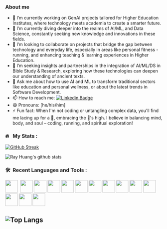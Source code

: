 ### About me

- 🔭 I’m currently working on GenAI projects tailored for Higher Education Institutes, where technology meets academia to create a smarter future. 
- 🌱 I’m currently diving deeper into the realms of AI/ML, and Data Science, constantly seeking new knowledge and innovations in these fields.
- 👯 I’m looking to collaborate on projects that bridge the gap between technology and everyday life, especially in areas like personal fitness - running, and enhancing teaching & learning experiences in Higher Education.
- 🤔 I’m seeking insights and partnerships in the integration of AI/ML/DS in Bible Study & Research, exploring how these technologies can deepen our understanding of ancient texts.
- 💬 Ask me about how to use AI and ML to transform traditional sectors like education and personal wellness, or about the latest trends in Software Development.
- 📫 How to reach me: [![Linkedin Badge](https://img.shields.io/badge/-rayhuang-green?style=flat&logo=Linkedin&logoColor=white)]([https://www.linkedin.com/in/kakbar](https://www.linkedin.com/in/ray-huang-3296723/))
- 😄 Pronouns: [he/his/him]
- ⚡ Fun fact: When I'm not coding or untangling complex data, you'll find me lacing up for a 🏃, embracing the 🏃's high. I believe in balancing mind, body, and soul – coding, running, and spiritual exploration!

### 🔥 &nbsp; My Stats :
<!-- https://github.com/anuraghazra/github-readme-stats -->
[![GitHub Streak](https://github-readme-streak-stats-7cdi.vercel.app?user=phuang07&theme=vue)](https://git.io/streak-stats)

![Ray Huang's github stats](https://github-readme-stats.vercel.app/api?username=phuang07&show_icons=true)

<!-- https://devicon.dev/ -->

### 🛠 &nbsp;Recent Languages and Tools :

<p>
<img src="https://cdn.jsdelivr.net/gh/devicons/devicon/icons/amazonwebservices/amazonwebservices-original-wordmark.svg" width="40" height="40" />&nbsp;
<img src="https://cdn.jsdelivr.net/gh/devicons/devicon/icons/kubernetes/kubernetes-plain-wordmark.svg"  width="40" height="40" />
<img src="https://cdn.jsdelivr.net/gh/devicons/devicon/icons/bash/bash-original.svg"  width="40" height="40" />
<img src="https://cdn.jsdelivr.net/gh/devicons/devicon/icons/linux/linux-original.svg"  width="40" height="40" />
<img src="https://cdn.jsdelivr.net/gh/devicons/devicon/icons/drupal/drupal-original-wordmark.svg" width="40" height="40"  />
<img src="https://cdn.jsdelivr.net/gh/devicons/devicon/icons/wordpress/wordpress-original.svg" width="40" height="40"  />
<img src="https://cdn.jsdelivr.net/gh/devicons/devicon/icons/javascript/javascript-original.svg"  width="40" height="40" />
<img src="https://cdn.jsdelivr.net/gh/devicons/devicon/icons/php/php-original.svg"  width="40" height="40" />
<img src="https://cdn.jsdelivr.net/gh/devicons/devicon/icons/python/python-original-wordmark.svg"  width="40" height="40" />
<img src="https://cdn.jsdelivr.net/gh/devicons/devicon/icons/jupyter/jupyter-original-wordmark.svg" width="40" height="40" />  
<img src="https://cdn.jsdelivr.net/gh/devicons/devicon/icons/docker/docker-original-wordmark.svg"  width="40" height="40" />
<img src="https://cdn.jsdelivr.net/gh/devicons/devicon/icons/mysql/mysql-original-wordmark.svg" width="40" height="40"  />
<img src="https://cdn.jsdelivr.net/gh/devicons/devicon/icons/hugo/hugo-original-wordmark.svg"  width="40" height="40" />
<img src="https://cdn.jsdelivr.net/gh/devicons/devicon/icons/git/git-plain.svg"  width="40" height="40" />
                                       

</p>

![Top Langs](https://github-readme-stats.vercel.app/api/top-langs/?username=phuang07&hide_progress=false&layout=compact)
---



<!--
**phuang07/phuang07** is a ✨ _special_ ✨ repository because its `README.md` (this file) appears on your GitHub profile.

Here are some ideas to get you started:

- 🔭 I’m currently working on ...
- 🌱 I’m currently learning ...
- 👯 I’m looking to collaborate on ...
- 🤔 I’m looking for help with ...
- 💬 Ask me about ...
- 📫 How to reach me: ...
- 😄 Pronouns: ...
- ⚡ Fun fact: ...
-->
